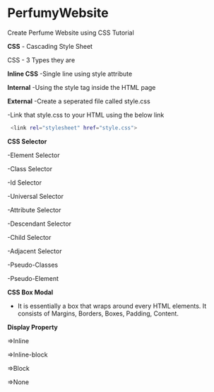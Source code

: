 # PerfumyWebsite
Create Perfume Website using CSS Tutorial

**CSS** - Cascading Style Sheet

CSS - 3 Types they are

**Inline CSS**
-Single line using style attribute
         
**Internal**
-Using the style tag inside the HTML page
                
**External**
-Create  a seperated file called style.css

-Link that style.css to your HTML using the below link

```bash
 <link rel="stylesheet" href="style.css">
```

**CSS Selector**
  
-Element Selector
      
-Class Selector
      
-Id Selector
      
-Universal Selector
      
-Attribute Selector
      
-Descendant Selector
      
-Child Selector
      
-Adjacent Selector
      
-Pseudo-Classes
      
-Pseudo-Element

**CSS Box Modal**
   - It is essentially a box that wraps around every HTML elements. It consists of Margins, Borders, Boxes, Padding, Content.

**Display Property**
    
=>Inline
      
=>Inline-block
      
=>Block
      
=>None
      
    
